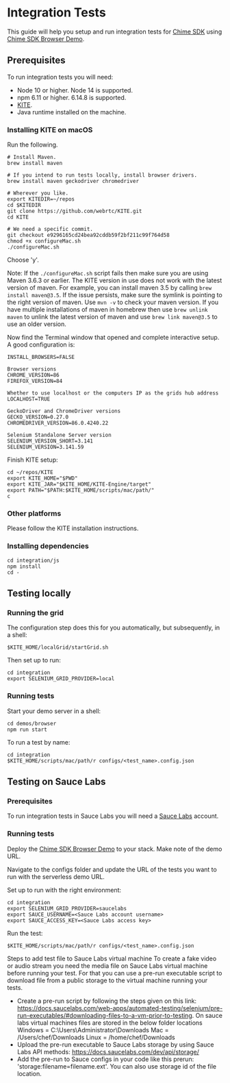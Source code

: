 # Integration Tests

This guide will help you setup and run integration tests for [Chime SDK](https://github.com/aws/amazon-chime-sdk-js) using [Chime SDK Browser Demo](https://github.com/aws/amazon-chime-sdk-js/tree/master/demos/browser).

## Prerequisites

To run integration tests you will need:

- Node 10 or higher. Node 14 is supported.
- npm 6.11 or higher. 6.14.8 is supported.
- [KITE](https://github.com/webrtc/KITE).
- Java runtime installed on the machine.

### Installing KITE on macOS

Run the following.

```shell
# Install Maven.
brew install maven

# If you intend to run tests locally, install browser drivers.
brew install maven geckodriver chromedriver

# Wherever you like.
export KITEDIR=~/repos
cd $KITEDIR
git clone https://github.com/webrtc/KITE.git
cd KITE

# We need a specific commit.
git checkout e9296165cd24bea92cddb59f2bf211c99f764d58
chmod +x configureMac.sh
./configureMac.sh
```

Choose 'y'.

Note: If the `./configureMac.sh` script fails then make sure you are using Maven 3.6.3 or earlier. The KITE version in use does not work with the latest version of maven.
For example, you can install maven 3.5 by calling `brew install maven@3.5`. If the issue persists, make sure the symlink is pointing to the right version of maven. Use `mvn -v` to check your maven version.
If you have multiple installations of maven in homebrew then use `brew unlink maven` to unlink the latest version of maven and use `brew link maven@3.5` to use an older version.

Now find the Terminal window that opened and complete interactive setup. A good configuration is:

```
INSTALL_BROWSERS=FALSE

Browser versions
CHROME_VERSION=86
FIREFOX_VERSION=84

Whether to use localhost or the computers IP as the grids hub address
LOCALHOST=TRUE

GeckoDriver and ChromeDriver versions
GECKO_VERSION=0.27.0
CHROMEDRIVER_VERSION=86.0.4240.22

Selenium Standalone Server version
SELENIUM_VERSION_SHORT=3.141
SELENIUM_VERSION=3.141.59
```

Finish KITE setup:

```shell
cd ~/repos/KITE
export KITE_HOME="$PWD"
export KITE_JAR="$KITE_HOME/KITE-Engine/target"
export PATH="$PATH:$KITE_HOME/scripts/mac/path/"
c
```

### Other platforms

Please follow the KITE installation instructions.

### Installing dependencies

```shell
cd integration/js
npm install
cd -
```

## Testing locally

### Running the grid

The configuration step does this for you automatically, but subsequently, in a shell:

```shell
$KITE_HOME/localGrid/startGrid.sh
```

Then set up to run:

```shell
cd integration
export SELENIUM_GRID_PROVIDER=local
```

### Running tests

Start your demo server in a shell:

```
cd demos/browser
npm run start
```

To run a test by name:

```shell
cd integration
$KITE_HOME/scripts/mac/path/r configs/<test_name>.config.json
```

## Testing on Sauce Labs

### Prerequisites

To run integration tests in Sauce Labs you will need a [Sauce Labs](https://saucelabs.com/) account.

### Running tests

Deploy the [Chime SDK Browser Demo](https://github.com/aws/amazon-chime-sdk-js/tree/master/demos/serverless) to your stack. Make note of the demo URL.

Navigate to the configs folder and update the URL of the tests you want to run with the serverless demo URL.

Set up to run with the right environment:

```shell
cd integration
export SELENIUM_GRID_PROVIDER=saucelabs
export SAUCE_USERNAME=<Sauce Labs account username>
export SAUCE_ACCESS_KEY=<Sauce Labs access key>
```

Run the test:

```shell
$KITE_HOME/scripts/mac/path/r configs/<test_name>.config.json
```
Steps to add test file to Sauce Labs virtual machine
To create a fake video or audio stream you need the media file on Sauce Labs virtual machine before running your test. For that you can use a pre-run executable script to download file from a public storage to the virtual machine running your tests. 
- Create a pre-run script by following the steps given on this link: https://docs.saucelabs.com/web-apps/automated-testing/selenium/pre-run-executables/#downloading-files-to-a-vm-prior-to-testing. 
    On sauce labs virtual machines files are stored in the below folder locations
    Windows = C:\Users\Administrator\Downloads
    Mac = /Users/chef/Downloads
    Linux = /home/chef/Downloads
- Upload the pre-run executable to Sauce Labs storage by using Sauce Labs API methods: https://docs.saucelabs.com/dev/api/storage/
- Add the pre-run to Sauce configs in your code like this prerun: 'storage:filename=filename.ext'. You can also use storage id of the file location. 

